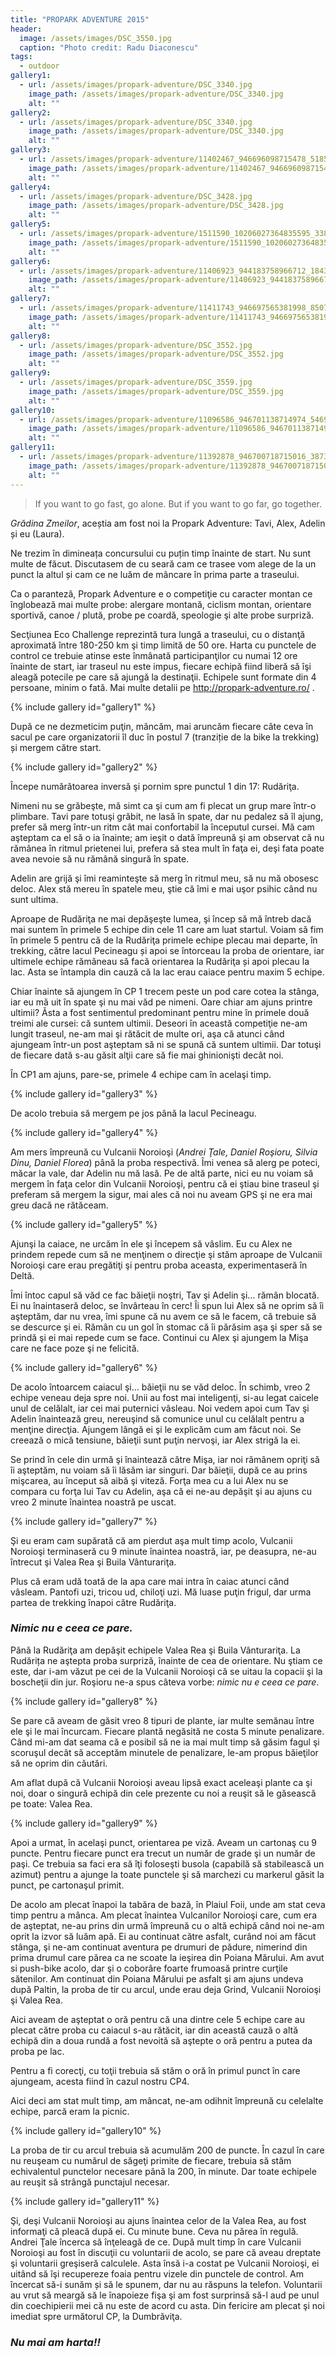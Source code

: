 ```yaml
---
title: "PROPARK ADVENTURE 2015"
header:
  image: /assets/images/DSC_3550.jpg
  caption: "Photo credit: Radu Diaconescu"
tags: 
  - outdoor
gallery1:
  - url: /assets/images/propark-adventure/DSC_3340.jpg
    image_path: /assets/images/propark-adventure/DSC_3340.jpg
    alt: ""
gallery2:
  - url: /assets/images/propark-adventure/DSC_3340.jpg
    image_path: /assets/images/propark-adventure/DSC_3340.jpg
    alt: ""
gallery3:
  - url: /assets/images/propark-adventure/11402467_946696098715478_5185723933939333850_o.jpg
    image_path: /assets/images/propark-adventure/11402467_946696098715478_5185723933939333850_o.jpg
    alt: ""
gallery4:
  - url: /assets/images/propark-adventure/DSC_3428.jpg
    image_path: /assets/images/propark-adventure/DSC_3428.jpg
    alt: ""
gallery5:
  - url: /assets/images/propark-adventure/1511590_10206027364835595_3388056667934885841_o.jpg
    image_path: /assets/images/propark-adventure/1511590_10206027364835595_3388056667934885841_o.jpg
    alt: ""
gallery6:
  - url: /assets/images/propark-adventure/11406923_944183758966712_1843567158965203730_n.jpg
    image_path: /assets/images/propark-adventure/11406923_944183758966712_1843567158965203730_n.jpg
    alt: ""
gallery7:
  - url: /assets/images/propark-adventure/11411743_946697565381998_8507805513259298151_o.jpg
    image_path: /assets/images/propark-adventure/11411743_946697565381998_8507805513259298151_o.jpg
    alt: ""
gallery8:
  - url: /assets/images/propark-adventure/DSC_3552.jpg
    image_path: /assets/images/propark-adventure/DSC_3552.jpg
    alt: ""
gallery9:
  - url: /assets/images/propark-adventure/DSC_3559.jpg
    image_path: /assets/images/propark-adventure/DSC_3559.jpg
    alt: ""
gallery10:
  - url: /assets/images/propark-adventure/11096586_946701138714974_5469564339997182338_o.jpg
    image_path: /assets/images/propark-adventure/11096586_946701138714974_5469564339997182338_o.jpg
    alt: ""
gallery11:
  - url: /assets/images/propark-adventure/11392878_946700718715016_3873290806479558968_o.jpg
    image_path: /assets/images/propark-adventure/11392878_946700718715016_3873290806479558968_o.jpg
    alt: ""
---
```


> If you want to go fast, go alone. But if you want to go far, go together.

*Grădina Zmeilor*, aceștia am fost noi la Propark Adventure: Tavi, Alex, Adelin și eu (Laura).

Ne trezim în dimineața concursului cu puțin timp înainte de start. Nu sunt multe de făcut. Discutasem de cu seară cam ce trasee vom alege de la un punct la altul și cam ce ne luăm de mâncare în prima parte a traseului.

Ca o paranteză, Propark Adventure e o competiţie cu caracter montan ce înglobează mai multe probe: alergare montană, ciclism montan, orientare sportivă, canoe / plută, probe pe coardă, speologie şi alte probe surpriză.

Secţiunea Eco Challenge reprezintă tura lungă a traseului, cu o distanţă aproximată între 180-250 km şi timp limită de 50 ore. Harta cu punctele de control ce trebuie atinse este înmânată participanţilor cu numai 12 ore înainte de start, iar traseul nu este impus, fiecare echipă fiind liberă să îşi aleagă potecile pe care să ajungă la destinaţii. Echipele sunt formate din 4 persoane, minim o fată. Mai multe detalii pe <http://propark-adventure.ro/> .

{% include gallery id="gallery1" %}

După ce ne dezmeticim puţin, mâncăm, mai aruncăm fiecare câte ceva în sacul pe care organizatorii îl duc în postul 7 (tranziție de la bike la trekking) și mergem către start.

{% include gallery id="gallery2" %}

Începe numărătoarea inversă şi pornim spre punctul 1 din 17: Rudăriţa.

Nimeni nu se grăbeşte, mă simt ca şi cum am fi plecat un grup mare într-o plimbare. Tavi pare totuşi grăbit, ne lasă în spate, dar nu pedalez să îl ajung, prefer să merg într-un ritm cât mai confortabil la începutul cursei. Mă cam aşteptam ca el să o ia înainte; am ieşit o dată împreună şi am observat că nu rămânea în ritmul prietenei lui, prefera să stea mult în faţa ei, deşi fata poate avea nevoie să nu rămână singură în spate.

Adelin are grijă şi îmi reaminteşte să merg în ritmul meu, să nu mă obosesc deloc. Alex stă mereu în spatele meu, ştie că îmi e mai uşor psihic când nu sunt ultima.

Aproape de Rudăriţa ne mai depăşeşte lumea, şi încep să mă întreb dacă mai suntem în primele 5 echipe din cele 11 care am luat startul. Voiam să fim în primele 5 pentru că de la Rudăriţa primele echipe plecau mai departe, în trekking, către lacul Pecineagu și apoi se întorceau la proba de orientare, iar ultimele echipe rămâneau să facă orientarea la Rudăriţa și apoi plecau la lac. Asta se întampla din cauză că la lac erau caiace pentru maxim 5 echipe.

Chiar înainte să ajungem în CP 1 trecem peste un pod care cotea la stânga, iar eu mă uit în spate şi nu mai văd pe nimeni. Oare chiar am ajuns printre ultimii? Ăsta a fost sentimentul predominant pentru mine în primele două treimi ale cursei: că suntem ultimii. Deseori în această competiţie ne-am lungit traseul, ne-am mai şi rătăcit de multe ori, aşa că atunci când ajungeam într-un post aşteptam să ni se spună că suntem ultimii. Dar totuşi de fiecare dată s-au găsit alţii care să fie mai ghinionişti decât noi.

În CP1 am ajuns, pare-se, primele 4 echipe cam în acelaşi timp.

{% include gallery id="gallery3" %}

De acolo trebuia să mergem pe jos până la lacul Pecineagu.

{% include gallery id="gallery4" %}

Am mers împreună cu Vulcanii Noroioşi (*Andrei Ţale, Daniel Roşioru, Silvia Dinu, Daniel Florea*) până la proba respectivă. Îmi venea să alerg pe poteci, măcar la vale, dar Adelin nu mă lasă. Pe de altă parte, nici eu nu voiam să mergem în faţa celor din Vulcanii Noroioşi, pentru că ei ştiau bine traseul şi preferam să mergem la sigur, mai ales că noi nu aveam GPS şi ne era mai greu dacă ne rătăceam.

{% include gallery id="gallery5" %}

Ajunşi la caiace, ne urcăm în ele şi începem să vâslim. Eu cu Alex ne prindem repede cum să ne menţinem o direcţie şi stăm aproape de Vulcanii Noroioşi care erau pregătiţi şi pentru proba aceasta, experimentaseră în Deltă.

Îmi întoc capul să văd ce fac băieţii noştri, Tav şi Adelin şi… rămân blocată. Ei nu înaintaseră deloc, se învârteau în cerc! Îi spun lui Alex să ne oprim să îi aşteptăm, dar nu vrea, îmi spune că nu avem ce să le facem, că trebuie să se descurce şi ei. Rămân cu un gol în stomac că îi părăsim aşa şi sper să se prindă şi ei mai repede cum se face. Continui cu Alex şi ajungem la Mişa care ne face poze şi ne felicită.

{% include gallery id="gallery6" %}

De acolo întoarcem caiacul şi… băieţii nu se văd deloc. În schimb, vreo 2 echipe veneau deja spre noi. Unii au fost mai inteligenţi, si-au legat caicele unul de celălalt, iar cei mai puternici vâsleau. Noi vedem apoi cum Tav şi Adelin înaintează greu, nereuşind să comunice unul cu celălalt pentru a menţine direcţia. Ajungem lângă ei şi le explicăm cum am făcut noi. Se creează o mică tensiune, băieţii sunt puţin nervoşi, iar Alex strigă la ei.

Se prind în cele din urmă şi înaintează către Mişa, iar noi rămânem opriţi să îi aşteptăm, nu voiam să îi lăsăm iar singuri. Dar băieţii, după ce au prins mişcarea, au început să aibă şi viteză. Forţa mea cu a lui Alex nu se compara cu forţa lui Tav cu Adelin, aşa că ei ne-au depăşit şi au ajuns cu vreo 2 minute înaintea noastră pe uscat.

{% include gallery id="gallery7" %}

Şi eu eram cam supărată că am pierdut aşa mult timp acolo, Vulcanii Noroioşi terminaseră cu 9 minute înaintea noastră, iar, pe deasupra, ne-au întrecut şi Valea Rea şi Buila Vânturariţa.

Plus că eram udă toată de la apa care mai intra în caiac atunci când vâsleam. Pantofi uzi, tricou ud, chiloţi uzi. Mă luase puţin frigul, dar urma partea de trekking înapoi către Rudăriţa.

### *Nimic nu e ceea ce pare.*

Până la Rudăriţa am depăşit echipele Valea Rea şi Buila Vânturariţa. La Rudărița ne aştepta proba surpriză, înainte de cea de orientare. Nu ştiam ce este, dar i-am văzut pe cei de la Vulcanii Noroioşi că se uitau la copacii şi la boscheţii din jur. Roşioru ne-a spus câteva vorbe: *nimic nu e ceea ce pare*.

{% include gallery id="gallery8" %}

Se pare că aveam de găsit vreo 8 tipuri de plante, iar multe semănau între ele şi le mai încurcam. Fiecare plantă negăsită ne costa 5 minute penalizare. Când mi-am dat seama că e posibil să ne ia mai mult timp să găsim fagul şi scoruşul decât să acceptăm minutele de penalizare, le-am propus băieţilor să ne oprim din căutări.

Am aflat după că Vulcanii Noroioşi aveau lipsă exact aceleaşi plante ca şi noi, doar o singură echipă din cele prezente cu noi a reuşit să le găsească pe toate: Valea Rea.

{% include gallery id="gallery9" %}

Apoi a urmat, în acelaşi punct, orientarea pe viză. Aveam un cartonaş cu 9 puncte. Pentru fiecare punct era trecut un număr de grade şi un număr de paşi. Ce trebuia sa faci era să îţi foloseşti busola (capabilă să stabilească un azimut) pentru a ajunge la toate punctele şi să marchezi cu markerul găsit la punct, pe cartonaşul primit.

De acolo am plecat înapoi la tabăra de bază, în Plaiul Foii, unde am stat ceva timp pentru a mânca. Am plecat înaintea Vulcanilor Noroioşi care, cum era de aşteptat, ne-au prins din urmă împreună cu o altă echipă când noi ne-am oprit la izvor să luăm apă. Ei au continuat către asfalt, curând noi am făcut stânga, şi ne-am continuat aventura pe drumuri de pădure, nimerind din prima drumul care părea ca ne scoate la ieşirea din Poiana Mărului. Am avut si push-bike acolo, dar şi o coborâre foarte frumoasă printre curţile sătenilor. Am continuat din Poiana Mărului pe asfalt şi am ajuns undeva după Paltin, la proba de tir cu arcul, unde erau deja Grind, Vulcanii Noroioşi şi Valea Rea.

Aici aveam de aşteptat o oră pentru că una dintre cele 5 echipe care au plecat către proba cu caiacul s-au rătăcit, iar din această cauză o altă echipă din a doua rundă a fost nevoită să aştepte o oră pentru a putea da proba pe lac.

Pentru a fi corecţi, cu toţii trebuia să stăm o oră în primul punct în care ajungeam, acesta fiind în cazul nostru CP4.

Aici deci am stat mult timp, am mâncat, ne-am odihnit împreună cu celelalte echipe, parcă eram la picnic.

{% include gallery id="gallery10" %}

La proba de tir cu arcul trebuia să acumulăm 200 de puncte. În cazul în care nu reuşeam cu numărul de săgeţi primite de fiecare, trebuia să stăm echivalentul punctelor necesare până la 200, în minute. Dar toate echipele au reuşit să strângă punctajul necesar.

{% include gallery id="gallery11" %}

Şi, deşi Vulcanii Noroioşi au ajuns înaintea celor de la Valea Rea, au fost informaţi că pleacă după ei. Cu minute bune. Ceva nu părea în regulă. Andrei Ţale încerca să înţeleagă de ce. După mult timp în care Vulcanii Noroioşi au fost în discuţii cu voluntarii de acolo, se pare că aveau dreptate şi voluntarii greşiseră calculele. Asta însă i-a costat pe Vulcanii Noroioşi, ei uitând să îşi recupereze foaia pentru vizele din punctele de control. Am încercat să-i sunăm și să le spunem, dar nu au răspuns la telefon. Voluntarii au vrut să meargă să le înapoieze fişa şi am fost surprinsă să-l aud pe unul din coechipierii mei că nu este de acord cu asta. Din fericire am plecat şi noi imediat spre următorul CP, la Dumbrăviţa.

### *Nu mai am harta!!*
